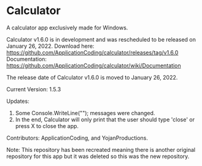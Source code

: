 # Calculator
A calculator app exclusively made for Windows.

Calculator v1.6.0 is in development and was rescheduled to be released on January 26, 2022.
Download here: https://github.com/ApplicationCoding/calculator/releases/tag/v1.6.0
Documentation: https://github.com/ApplicationCoding/calculator/wiki/Documentation

The release date of Calculator v1.6.0 is moved to January 26, 2022.

Current Version: 1.5.3

Updates:
1. Some Console.WriteLine(""); messages were changed.
2. In the end, Calculator will only print that the user should type 'close' or press X to close the app.

Contributors: ApplicationCoding, and YojanProductions.

Note: This repository has been recreated meaning there is another original repository for this app but it was deleted so this was the new repository.

